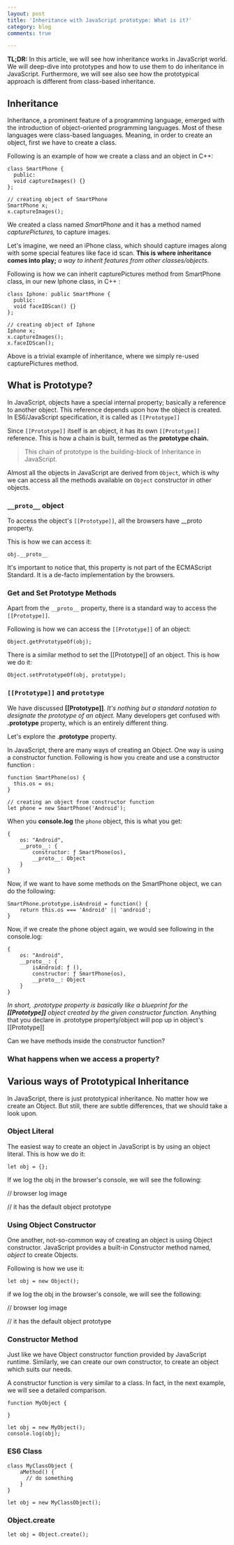 ```yaml
---
layout: post
title: 'Inheritance with JavaScript prototype: What is it?'
category: blog
comments: true

---
```

**TL;DR:** In this article, we will see how inheritance works in JavaScript world. We will deep-dive into prototypes and how to use them to do inheritance in JavaScript. Furthermore, we will see also see how the prototypical approach is different from class-based inheritance.

## Inheritance

Inheritance, a prominent feature of a programming language, emerged with the introduction of object-oriented programming languages. Most of these languages were class-based languages. Meaning, in order to create an object, first we have to create a class.

Following is an example of how we create a class and an object in C++:

    class SmartPhone {
      public:
      void captureImages() {}
    };
    
    // creating object of SmartPhone
    SmartPhone x;
    x.captureImages();

We created a class named _SmartPhone_ and it has a method named _capturePictures,_ to capture images.

Let's imagine, we need an iPhone class, which should capture images along with some special features like face id scan. **This is where inheritance comes into play;** _a way to inherit features from other classes/objects._

Following is how we can inherit capturePictures method from SmartPhone class, in our new Iphone class, in C++ :

    class Iphone: public SmartPhone {
      public:
      void faceIDScan() {}
    };
    
    // creating object of Iphone
    Iphone x;
    x.captureImages();
    x.faceIDScan();

Above is a trivial example of inheritance, where we simply re-used capturePictures method.

## What is Prototype?

In JavaScript, objects have a special internal property; basically a reference to another object. This reference depends upon how the object is created. In ES6/JavaScript specification, it is called as `[[Prototype]]`

Since `[[Prototype]]` itself is an object, it has its own `[[Prototype]]` reference. This is how a chain is built, termed as the **prototype chain.**

> This chain of prototype is the building-block of Inheritance in JavaScript.

Almost all the objects in JavaScript are derived from `Object`, which is why we can access all the methods available on `Object` constructor in other objects.

### `__proto__` object

To access the object's `[[Prototype]]`, all the browsers have __proto property.

This is how we can access it:

    obj.__proto__

It's important to notice that, this property is not part of the ECMAScript Standard. It is a de-facto implementation by the browsers.

### Get and Set Prototype Methods

Apart from the `__proto__` property, there is a standard way to access the `[[Prototype]]`.

Following is how we can access the `[[Prototype]]` of an object:

    Object.getPrototypeOf(obj);

There is a similar method to set the \[\[Prototype\]\] of an object. This is how we do it:

    Object.setPrototypeOf(obj, prototype);

### `[[Prototype]]` and `prototype`

We have discussed **\[\[Prototype\]\]**. _It's nothing but a standard notation to designate the prototype of an object._ Many developers get confused with **.prototype** property, which is an entirely different thing.

Let's explore the **.prototype** property.

In JavaScript, there are many ways of creating an Object. One way is using a constructor function. Following is how you create and use a constructor function :

    function SmartPhone(os) {
      this.os = os;
    }
    
    // creating an object from constructor function
    let phone = new SmartPhone('Android');

When you **console.log** the `phone` object, this is what you get: 

    {
    	os: "Android",
    	__proto__: {
    		constructor: ƒ SmartPhone(os),
    		__proto__: Object
        }
    }

Now, if we want to have some methods on the SmartPhone object, we can do the following:

    SmartPhone.prototype.isAndroid = function() {
    	return this.os === 'Android' || 'android';
    }

Now, if we create the phone object again, we would see following in the console.log:

    {
    	os: "Android",
    	__proto__: {
        	isAndroid: ƒ (),
    		constructor: ƒ SmartPhone(os),
    		__proto__: Object
        }
    }

_In short, .prototype property is basically like a blueprint for the **\[\[Prototype\]\]** object created by the given constructor function._ Anything that you declare in .prototype property/object will pop up in object's \[\[Prototype\]\]

Can we have methods inside the constructor function?

### What happens when we access a property?

## Various ways of Prototypical Inheritance

In JavaScript, there is just prototypical inheritance. No matter how we create an Object. But still, there are subtle differences, that we should take a look upon.

### Object Literal

The easiest way to create an object in JavaScript is by using an object literal. This is how we do it:

    let obj = {}; 

If we log the obj in the browser's console, we will see the following:

// browser log image

// it has the default object prototype

### Using Object Constructor

One another, not-so-common way of creating an object is using Object constructor. JavaScript provides a built-in Constructor method named, _object_ to create Objects.

Following is how we use it:

    let obj = new Object();

if we log the obj in the browser's console, we will  see the following:

// browser log image

// it has the default object prototype

### Constructor Method

Just like we have Object constructor function provided by JavaScript runtime. Similarly, we can create our own constructor, to create an object which suits our needs.

A constructor function is very similar to a class. In fact, in the next example, we will see a detailed comparison.

    function MyObject {
    
    }
    
    let obj = new MyObject();
    console.log(obj);

### ES6 Class

    class MyClassObject {
    	aMethod() {
          // do something
        }
    }
    
    let obj = new MyClassObject();

### Object.create

    let obj = Object.create();